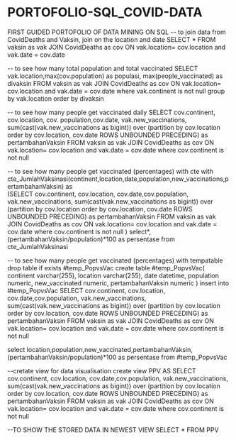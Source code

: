 # PORTOFOLIO-SQL_COVID-DATA
FIRST GUIDED PORTOFOLIO OF DATA MINING ON SQL
-- to join data from CovidDeaths and Vaksin, join on the location and date
SELECT *
FROM vaksin as vak
JOIN CovidDeaths as cov
	ON vak.location= cov.location
	and vak.date = cov.date

-- to see how  many total population and total vaccinated
SELECT  vak.location,max(cov.population) as populasi, max(people_vaccinated) as divaksin
FROM vaksin as vak
JOIN CovidDeaths as cov
	ON vak.location= cov.location
	and vak.date = cov.date
where vak.continent is not null 
group by vak.location
order by divaksin

-- to see how many people get vaccinated daily 
SELECT  cov.continent, cov.location, cov. population,cov.date, vak.new_vaccinations, 
sum(cast(vak.new_vaccinations as bigint)) over (partition by cov.location order by cov.location, cov.date ROWS UNBOUNDED PRECEDING) as pertambahanVaksin
FROM vaksin as vak
JOIN CovidDeaths as cov
	ON vak.location= cov.location
	and vak.date = cov.date
where cov.continent is not null

-- to see how  many people get vaccinated (percentages) with cte
with cte_JumlahVaksinasi(continent,location,date,population,new_vaccinations,pertambahanVaksin)
as  
(SELECT  cov.continent, cov.location, cov.date,cov.population, vak.new_vaccinations, 
sum(cast(vak.new_vaccinations as bigint)) over (partition by cov.location order by cov.location, cov.date ROWS UNBOUNDED PRECEDING) as pertambahanVaksin
FROM vaksin as vak
JOIN CovidDeaths as cov
	ON vak.location= cov.location
	and vak.date = cov.date
where cov.continent is not null
)
select*, (pertambahanVaksin/population)*100 as persentase
from cte_JumlahVaksinasi

-- to see how  many people get vaccinated (percentages) with tempatable
drop table if exists #temp_PopvsVac
create table #temp_PopvsVac(
continent varchar(255),
location varchar(255),
date datetime,
population numeric,
new_vaccinated numeric,
pertambahanVaksin numeric
)
insert into #temp_PopvsVac
SELECT  cov.continent, cov.location, cov.date,cov.population, vak.new_vaccinations, 
sum(cast(vak.new_vaccinations as bigint)) over (partition by cov.location order by cov.location, cov.date ROWS UNBOUNDED PRECEDING) as pertambahanVaksin
FROM vaksin as vak
JOIN CovidDeaths as cov
	ON vak.location= cov.location
	and vak.date = cov.date
where cov.continent is not null

select location,population,new_vaccinated,pertambahanVaksin, (pertambahanVaksin/population)*100 as persentase
from #temp_PopvsVac

--cretate view for data visualisation
create view PPV AS
SELECT  cov.continent, cov.location, cov.date,cov.population, vak.new_vaccinations, 
sum(cast(vak.new_vaccinations as bigint)) over (partition by cov.location order by cov.location, cov.date ROWS UNBOUNDED PRECEDING) as pertambahanVaksin
FROM vaksin as vak
JOIN CovidDeaths as cov
	ON vak.location= cov.location
	and vak.date = cov.date
where cov.continent is not null

--TO SHOW THE STORED DATA IN NEWEST VIEW
SELECT *
FROM PPV
